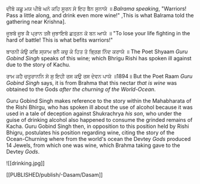 ਦੀਬੋ ਕਛੂ ਮਯ ਪੀਬੋ ਘਨੋ ਕਹਿ ਸੂਰਨ ਸੋ ਇਹ ਬੈਨ ਸੁਨਾਯੋ ॥
*Balrama speaking*, "Warriors! Pass a little along, and drink even more wine!" ,This is what Balrama told the gathering near Krishna].

ਜੂਝਬੋ ਜੂਝ ਕੈ ਪ੍ਰਾਨ ਤਜੈ ਜੁਝਾਇਬੋ ਛਤ੍ਰਨ ਕੋ ਬਨ ਆਯੋ ॥
"To lose your life fighting in the hard of battle! This is what befits warriors!"

ਬਾਰਨੀ ਕੰਉ ਕਬਿ ਸ੍ਯਾਮ ਭਨੈ ਕਚੁ ਕੇ ਹਿਤ ਤੋ ਭ੍ਰਿਗ ਨਿੰਦ ਕਰਾਯੋ ॥
The Poet Shyaam *Guru Gobind Singh* speaks of this wine; which Bhrigu Rishi has spoken ill against due to the story of Kachu.

ਰਾਮ ਕਹੈ ਚਤੁਰਾਨਨਿ ਸੋ ਸੁ ਇਹੀ ਰਸ ਕਉ ਰਸ ਦੇਵਨ ਪਾਯੋ ॥1894॥
But the Poet Raam *Guru Gobind Singh* says, it is from Brahma that this nectar *that is wine* was obtained to the Gods *after the churning of the World-Ocean*.

Guru Gobind Singh makes reference to the story within the Mahabharata of the Rishi Bhirgu, who has spoken ill about the use of alcohol because it was used in a tale of deception against Shukrachrya *his son*, who under the guise of drinking alcohol also happened to consume the grinded remains of Kacha. Guru Gobind Singh then, in opposition to this position held by Rishi Bhigru, postulates his position regarding wine, citing the story of the Ocean-Churning where from the world's ocean the Devtey *Gods* produced 14 Jewels, from which one was wine, which Brahma taking gave to the Devtey *Gods*.

![[drinking.jpg]]

[[PUBLISHED/publish/-Dasam/Dasam]]

